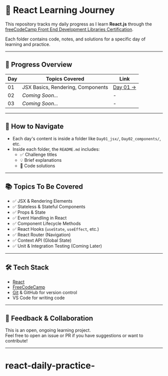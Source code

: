 # 🚀 React Learning Journey

This repository tracks my daily progress as I learn **React.js** through the [freeCodeCamp Front End Development Libraries Certification](https://www.freecodecamp.org/learn/front-end-development-libraries/).

Each folder contains code, notes, and solutions for a specific day of learning and practice.

---

## 📅 Progress Overview

| Day | Topics Covered                       | Link                                      |
|-----|--------------------------------------|-------------------------------------------|
| 01  | JSX Basics, Rendering, Components    | [Day 01 →](./src/Day01_jsx/README.md)     |
| 02  | _Coming Soon..._                     | -                                         |
| 03  | _Coming Soon..._                     | -                                         |

---

## 🧭 How to Navigate

- Each day's content is inside a folder like `Day01_jsx/`, `Day02_components/`, etc.
- Inside each folder, the `README.md` includes:
  - ✅ Challenge titles
  - 💡 Brief explanations
  - 🧩 Code solutions

---

## 📚 Topics To Be Covered

- ✅ JSX & Rendering Elements
- ✅ Stateless & Stateful Components
- ✅ Props & State
- ✅ Event Handling in React
- ✅ Component Lifecycle Methods
- ✅ React Hooks (`useState`, `useEffect`, etc.)
- ✅ React Router (Navigation)
- ✅ Context API (Global State)
- ✅ Unit & Integration Testing (Coming Later)

---

## 🛠️ Tech Stack

- [React](https://reactjs.org/)
- [FreeCodeCamp](https://www.freecodecamp.org/learn/)
- [Git](https://git-scm.com/) & GitHub for version control
- VS Code for writing code

---

## 💬 Feedback & Collaboration

This is an open, ongoing learning project.  
Feel free to open an issue or PR if you have suggestions or want to contribute!

---

# react-daily-practice-
